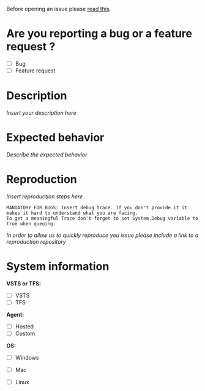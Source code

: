 Before opening an issue please [read this](https://github.com/geeklearningio/gl-vsts-tasks-file-patch/wiki/How-to-Report-an-issue).

# Are you reporting a bug or a feature request ?
* [ ] Bug
* [ ] Feature request

# Description

*Insert your description here*

# Expected behavior

*Describe the expected behavior*

# Reproduction

*Insert reproduction steps here*

```
MANDATORY FOR BUGS: Insert debug trace. If you don't provide it it makes it hard to understand what you are facing. 
To get a meaningful Trace don't forget to set System.Debug variable to true when queuing.
```

*In order to allow us to quickly reproduce you issue please include a link to a reproduction repository*

# System information

**VSTS or TFS:**
* [ ] VSTS
* [ ] TFS

**Agent:**
* [ ] Hosted
* [ ] Custom

**OS:**
* [ ] Windows
* [ ] Mac
* [ ] Linux


